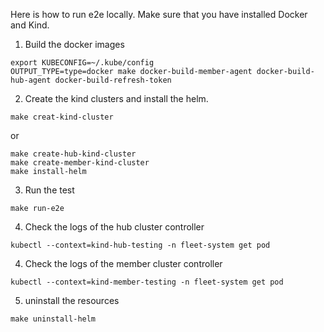 Here is how to run e2e locally. Make sure that you have installed Docker and Kind.

1. Build the docker images
```shell
export KUBECONFIG=~/.kube/config
OUTPUT_TYPE=type=docker make docker-build-member-agent docker-build-hub-agent docker-build-refresh-token
```

2. Create the kind clusters and install the helm.
```shell
make creat-kind-cluster
```
or 
```shell
make create-hub-kind-cluster
make create-member-kind-cluster
make install-helm
```

3. Run the test
 ```shell
make run-e2e
```

4. Check the logs of the hub cluster controller
```shell
kubectl --context=kind-hub-testing -n fleet-system get pod 
```

4. Check the logs of the member cluster controller
```shell
kubectl --context=kind-member-testing -n fleet-system get pod 
```

5. uninstall the resources
```shell
make uninstall-helm
```